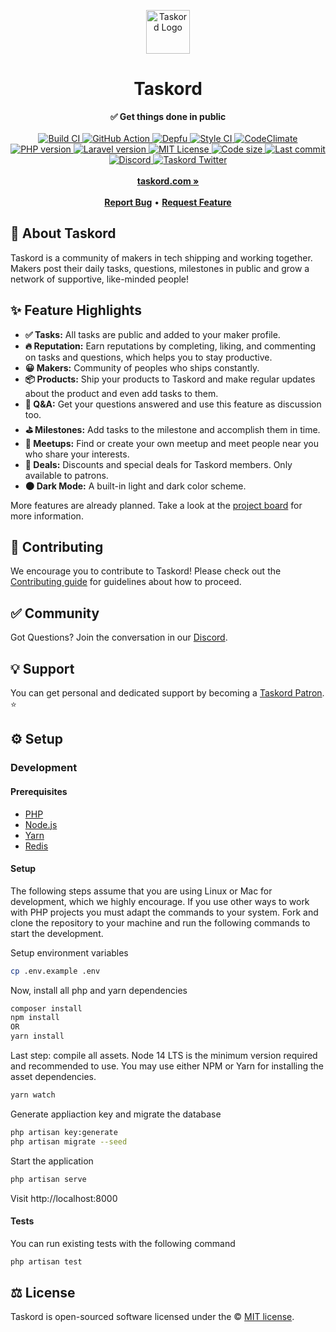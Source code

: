 <div align="center">
    <p>
        <img src="https://ik.imagekit.io/taskordimg/logo_FLhAmih_U.svg" height="70" alt="Taskord Logo">
    </p>
    <h1>Taskord</h1>
    <strong>✅ Get things done in public</strong>
</div>
<br>
<div align="center">
    <a href="https://gitlab.com/taskord/taskord/-/commits/main">
        <img src="https://img.shields.io/gitlab/pipeline/taskord/taskord/main?label=build" alt="Build CI">
    </a>
    <a href="https://github.com/taskordhq/web/actions/workflows/test.yml">
        <img src="https://github.com/taskordhq/web/actions/workflows/test.yml/badge.svg?branch=main" alt="GitHub Action">
    </a>
    <a href="https://depfu.com/gitlab/taskord/taskord">
        <img src="https://badges.depfu.com/badges/f0625abc743939efb59a25395cc964cb/overview.svg" alt="Depfu">
    </a>
    <a href="https://gitlab.styleci.io/repos/20359920?branch=main">
        <img src="https://gitlab.styleci.io/repos/20359920/shield" alt="Style CI">
    </a>
    <a href="https://www.codacy.com/gl/taskord/taskord/dashboard">
        <img src="https://app.codacy.com/project/badge/Grade/7a9d7f0b31cb472185605c5089a6e2d8" alt="CodeClimate"/>
    </a>
    <a href="https://www.php.net">
        <img src="https://img.shields.io/badge/PHP-v8.0-green.svg" alt="PHP version">
    </a>
    <a href="https://laravel.com">
        <img src="https://img.shields.io/badge/Laravel-v8.x-brightgreen.svg" alt="Laravel version">
    </a>
    <a href="LICENSE">
        <img src="https://img.shields.io/badge/license-MIT-green?longCache=true" alt="MIT License">
    </a>
    <a href="https://gitlab.com/taskord/taskord">
        <img src="https://img.shields.io/github/languages/code-size/taskordhq/web" alt="Code size">
    </a>
    <a href="https://gitlab.com/taskord/taskord/-/commits/main">
        <img src="https://badgen.net/gitlab/last-commit/taskord/taskord" alt="Last commit">
    </a>
    <a href="https://discord.gg/9M4Q65b">
        <img src="https://img.shields.io/discord/742712073670230026.svg?label=&logo=discord&logoColor=ffffff&color=7389D8&labelColor=6A7EC2" alt="Discord">
    </a>
    <a href="https://twitter.com/taskord">
        <img src="https://img.shields.io/twitter/follow/taskord?label=taskord&style=flat&logo=twitter" alt="Taskord Twitter">
    </a>
</div>
<div align="center">
    <br>
    <a href="https://taskord.com"><b>taskord.com »</b></a>
    <br><br>
    <a href="https://gitlab.com/taskord/taskord/-/issues/new"><b>Report Bug</b></a>
    •
    <a href="https://gitlab.com/taskord/taskord/-/issues/new"><b>Request Feature</b></a>
</div>

## 🍭 About Taskord

Taskord is a community of makers in tech shipping and working together. Makers post their daily tasks, questions, milestones in public and grow a network of supportive, like-minded people!

## ✨ Feature Highlights

- **✅ Tasks:** All tasks are public and added to your maker profile.
- **🔥 Reputation:** Earn reputations by completing, liking, and commenting on tasks and questions, which helps you to stay productive.
- **😀 Makers:** Community of peoples who ships constantly.
- **📦 Products:** Ship your products to Taskord and make regular updates about the product and even add tasks to them.
- **💬 Q&A:** Get your questions answered and use this feature as discussion too.
- **⛳ Milestones:** Add tasks to the milestone and accomplish them in time.
- **🤝 Meetups:** Find or create your own meetup and meet people near you who share your interests.
- **🎁 Deals:** Discounts and special deals for Taskord members. Only available to patrons.
- **🌑 Dark Mode:** A built-in light and dark color scheme.

More features are already planned. Take a look at the [project board](https://gitlab.com/taskord/taskord/-/boards/1919668) for more information.

## 🤝 Contributing

We encourage you to contribute to Taskord! Please check out the [Contributing guide](CONTRIBUTING.md) for guidelines about how to proceed.

## ✅ Community

Got Questions? Join the conversation in our [Discord](https://discord.gg/9M4Q65b).

## 💡 Support

You can get personal and dedicated support by becoming a [Taskord Patron](https://taskord.com/patron). ⭐

## ⚙️ Setup

### Development

#### Prerequisites

- [PHP](https://www.php.net)
- [Node.js](https://nodejs.org/en)
- [Yarn](https://yarnpkg.com)
- [Redis](https://redis.io)

#### Setup

The following steps assume that you are using Linux or Mac for development, which we highly encourage. If you use other ways to work with PHP projects you must adapt the commands to your system. Fork and clone the repository to your machine and run the following commands to start the development.

Setup environment variables

```sh
cp .env.example .env
```

Now, install all php and yarn dependencies

```sh
composer install
npm install
OR
yarn install
```

Last step: compile all assets. Node 14 LTS is the minimum version required and recommended to use. You may use either NPM or Yarn for installing the asset dependencies.

```sh
yarn watch
```

Generate appliaction key and migrate the database

```sh
php artisan key:generate
php artisan migrate --seed
```

Start the application

```sh
php artisan serve
```

Visit http://localhost:8000

#### Tests

You can run existing tests with the following command

```sh
php artisan test
```

## ⚖️ License

Taskord is open-sourced software licensed under the © [MIT license](LICENSE).
